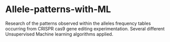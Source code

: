 # Allele-patterns-with-ML
Research of the patterns observed within the alleles frequency tables occurring from CRISPR cas9 gene editing experimentation. Several different Unsupervised Machine learning algorithms applied.
